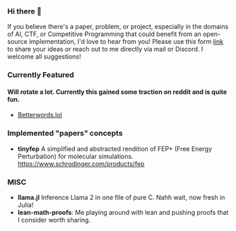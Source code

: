 ### Hi there :wave:
If you believe there's a paper, problem, or project, especially in the domains of AI, CTF, or Competitive Programming that could benefit from an open-source implementation, I'd love to hear from you! Please use this form [link](https://forms.gle/rCd5WCq74tR46e659) to share your ideas or reach out to me directly via mail or Discord. I welcome all suggestions!


### Currently Featured
#### Will rotate a lot. Currently this gained some traction on reddit and is quite fun.
- [Betterwords.lol](https://betterwords.lol)

### Implemented "papers" concepts
- **tinyfep** A simplified and abstracted rendition of FEP+ (Free Energy Perturbation) for molecular simulations. https://www.schrodinger.com/products/fep


### MISC
- **llama.jl** Inference Llama 2 in one file of pure C. Nahh wait, now fresh in Julia!
- **lean-math-proofs**: Me playing around with lean and pushing proofs that I consider worth sharing.

